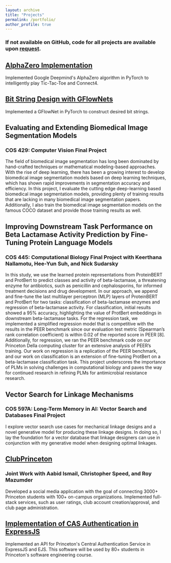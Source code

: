 ```yaml
---
layout: archive
title: "Projects"
permalink: /portfolio/
author_profile: true
---
```


### If not available on GitHub, code for all projects are available upon [request](mailto:avpalaparthi@gmail.com).

## [AlphaZero Implementation](https://github.com/palapav/Pure-AlphaZero-Connect4)
Implemented Google Deepmind's AlphaZero algorithm in PyTorch to intelligently play Tic-Tac-Toe and Connect4.

## [Bit String Design with GFlowNets](https://github.com/palapav/bitstreams-gflownet)
Implemented a GFlowNet in PyTorch to construct desired bit strings.

## Evaluating and Extending Biomedical Image Segmentation Models
### COS 429: Computer Vision Final Project
The field of biomedical image segmentation has long been dominated by hand-crafted techniques or mathematical modeling-based approaches. With the rise of deep learning, there has been a growing interest to develop biomedical image segmentation models based on deep learning techniques, which has shown rapid improvements in segmentation accuracy and efficiency. In this project, I evaluate the cutting edge deep-learning based biomedical image segmentation models, providing plenty of training results that are lacking in many biomedical image segmentation papers. Additionally, I also train the biomedical image segmentation models on the famous COCO dataset and provide those training results as well.

## Improving Downstream Task Performance on Beta Lactamase Activity Prediction by Fine-Tuning Protein Language Models
### COS 445: Computational Biology Final Project with Keerthana Nallamotu, Hee-Yun Suh, and Nick Sudarsky
In this study, we use the learned protein representations from ProteinBERT and ProtBert to predict classes and activity of beta-lactamase, a threatening enzyme for antibiotics, such as penicillin and cephalosporins, for informed treatment decisions and drug development. In our approach, we append and fine-tune the last multilayer perceptron (MLP) layers of ProteinBERT and ProtBert for two tasks: classification of beta-lactamase enzymes and regression of beta-lactamase activity. For classification, initial results showed a 95% accuracy, highlighting the value of ProtBert embeddings in downstream beta-lactamase tasks. For the regression task, we implemented a simplified regression model that is competitive with the results in the PEER benchmark since our evaluation test metric (Spearman’s rank correlation coefficient) is within 0.02 of the reported score in PEER [8]. Additionally, for regression, we ran the PEER benchmark code on our Princeton Della computing cluster for an extensive analysis of PEER’s training. Our work on regression is a replication of the PEER benchmark, and our work on classification is an extension of fine-tuning ProtBert on a beta-lactamase classification task. This project underscores the importance of PLMs in solving challenges in computational biology and paves the way for continued research in refining PLMs for antimicrobial resistance research.

## Vector Search for Linkage Mechanisms
### COS 597A: Long-Term Memory in AI: Vector Search and Databases Final Project
I explore vector search use cases for mechanical linkage designs and a novel generative model
for producing these linkage designs. In doing so, I lay the foundation for a vector database that
linkage designers can use in conjunction with my generative model when designing optimal
linkages.

## [ClubPrinceton](https://github.com/aabid-ism/ClubPrinceton)
### Joint Work with Aabid Ismail, Christopher Speed, and Roy Mazumder
Developed a social media application with the goal of connecting 3000+ Princeton students with 100+ on-campus organizations. Implemented full-stack services, such as user ratings, club account creation/approval, and club page administration.

## [Implementation of CAS Authentication in ExpressJS](https://github.com/palapav/CAS-Auth-ExpressJS)
Implemented an API for Princeton's Central Authentication Service in ExpressJS and EJS. This software will be used by 80+ students in Princeton's software engineering course.


